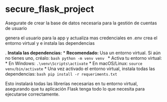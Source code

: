 # secure_flask_project

Asegurate de crear la base de datos necesaria para la gestión de cuentas de usuario

genera el usuario para la app y actualiza mas credenciales en .env
crea el entorno virtual y e instala las dependencias 


.  **Instala las dependencias:**
    * **Recomendado:** Usa un entorno virtual. Si aún no tienes uno, créalo:
        ```bash
        python -m venv venv
        ```
    * Activa tu entorno virtual:
        * En Windows: `.\venv\Scripts\activate`
        * En macOS/Linux: `source venv/bin/activate`
    * Una vez activado el entorno virtual, instala todas las dependencias:
        ```bash
        pip install -r requeriments.txt
        ```

Esto instalará todas las librerías necesarias en tu entorno virtual, asegurando que tu aplicación Flask tenga todo lo que necesita para ejecutarse correctamente.

